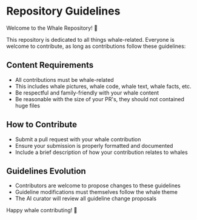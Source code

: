 # Repository Guidelines

Welcome to the Whale Repository! 🐋

This repository is dedicated to all things whale-related. Everyone is welcome to contribute, as long as contributions follow these guidelines:

## Content Requirements
- All contributions must be whale-related
- This includes whale pictures, whale code, whale text, whale facts, etc.
- Be respectful and family-friendly with your whale content
- Be reasonable with the size of your PR's, they should not contained huge files

## How to Contribute
- Submit a pull request with your whale contribution
- Ensure your submission is properly formatted and documented
- Include a brief description of how your contribution relates to whales

## Guidelines Evolution
- Contributors are welcome to propose changes to these guidelines
- Guideline modifications must themselves follow the whale theme
- The AI curator will review all guideline change proposals

Happy whale contributing! 🐳